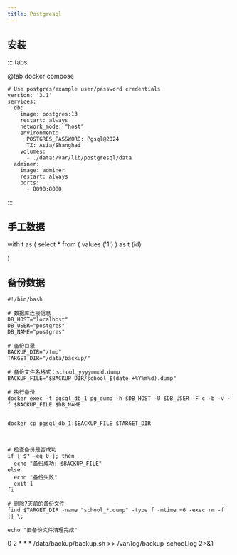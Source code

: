 ```yaml
---
title: Postgresql
---
```


## 安装

::: tabs

@tab docker compose
```
# Use postgres/example user/password credentials
version: '3.1'
services:
  db:
    image: postgres:13
    restart: always
    network_mode: "host"
    environment:
      POSTGRES_PASSWORD: Pgsql@2024
      TZ: Asia/Shanghai
    volumes:
      - ./data:/var/lib/postgresql/data
  adminer:
    image: adminer
    restart: always
    ports:
      - 8090:8080
```

:::


<Catalog />



## 手工数据

with t as (
  select * from (
    values 
    ('1')
  ) as t (id)

)


## 备份数据

```
#!/bin/bash

# 数据库连接信息
DB_HOST="localhost"
DB_USER="postgres"
DB_NAME="postgres"

# 备份目录
BACKUP_DIR="/tmp"
TARGET_DIR="/data/backup/"

# 备份文件名格式：school_yyyymmdd.dump
BACKUP_FILE="$BACKUP_DIR/school_$(date +%Y%m%d).dump"

# 执行备份
docker exec -t pgsql_db_1 pg_dump -h $DB_HOST -U $DB_USER -F c -b -v -f $BACKUP_FILE $DB_NAME


docker cp pgsql_db_1:$BACKUP_FILE $TARGET_DIR



# 检查备份是否成功
if [ $? -eq 0 ]; then
  echo "备份成功: $BACKUP_FILE"
else
  echo "备份失败"
  exit 1
fi

# 删除7天前的备份文件
find $TARGET_DIR -name "school_*.dump" -type f -mtime +6 -exec rm -f {} \;

echo "旧备份文件清理完成"
```

0 2 * * * /data/backup/backup.sh >> /var/log/backup_school.log 2>&1